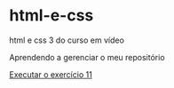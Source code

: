 # html-e-css
 html e css 3 do curso em vídeo

Aprendendo a gerenciar o meu repositório

<a href=" https://ndombeleafonso.github.io/html-e-css/HTML%20E%20CSS%20M%C3%93DULO%202%20-%20DESIGN/EX.%2011/">Executar o exercício 11</a>